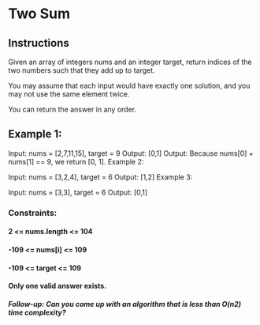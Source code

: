 # Two Sum

## Instructions

Given an array of integers nums and an integer target, return indices of the two numbers such that they add up to target.

You may assume that each input would have exactly one solution, and you may not use the same element twice.

You can return the answer in any order.

## Example 1:

Input: nums = [2,7,11,15], target = 9
Output: [0,1]
Output: Because nums[0] + nums[1] == 9, we return [0, 1].
Example 2:

Input: nums = [3,2,4], target = 6
Output: [1,2]
Example 3:

Input: nums = [3,3], target = 6
Output: [0,1]

### Constraints:

#### 2 <= nums.length <= 104

#### -109 <= nums[i] <= 109

#### -109 <= target <= 109

#### Only one valid answer exists.

##### Follow-up: Can you come up with an algorithm that is less than O(n2) time complexity?
